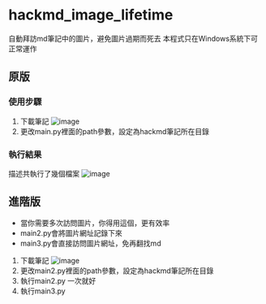 # hackmd_image_lifetime
 自動拜訪md筆記中的圖片，避免圖片過期而死去
 本程式只在Windows系統下可正常運作
## 原版
### 使用步驟
1. 下載筆記
![image](https://user-images.githubusercontent.com/52121443/151647079-6a230f70-73f1-4d28-a69e-4ce6495093f1.png)
2. 更改main.py裡面的path參數，設定為hackmd筆記所在目錄
### 執行結果
描述共執行了幾個檔案
![image](https://user-images.githubusercontent.com/52121443/151647118-051a55c0-b913-4aa0-aa7f-aa452be31444.png)
## 進階版
- 當你需要多次訪問圖片，你得用這個，更有效率
- main2.py會將圖片網址記錄下來
- main3.py會直接訪問圖片網址，免再翻找md
1. 下載筆記
![image](https://user-images.githubusercontent.com/52121443/151647079-6a230f70-73f1-4d28-a69e-4ce6495093f1.png)
2. 更改main2.py裡面的path參數，設定為hackmd筆記所在目錄
3. 執行main2.py 一次就好
4. 執行main3.py